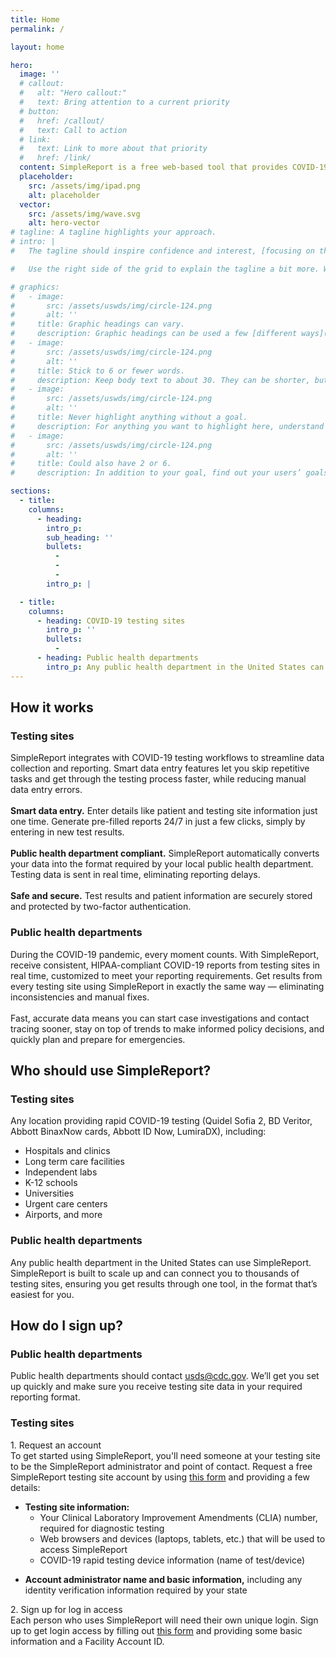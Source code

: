 ```yaml
---
title: Home
permalink: /

layout: home

hero:
  image: ''
  # callout:
  #   alt: "Hero callout:"
  #   text: Bring attention to a current priority
  # button:
  #   href: /callout/
  #   text: Call to action
  # link:
  #   text: Link to more about that priority
  #   href: /link/
  content: SimpleReport is a free web-based tool that provides COVID-19 testing sites an easy way to record results for rapid point-of-care tests and quickly report data to public health departments. SimpleReport is HIPAA-compliant and backed by the Centers for Disease Control (CDC).
  placeholder:
    src: /assets/img/ipad.png
    alt: placeholder
  vector:
    src: /assets/img/wave.svg
    alt: hero-vector
# tagline: A tagline highlights your approach.
# intro: |
#   The tagline should inspire confidence and interest, [focusing on the value](javascript:void(0);) that your overall approach offers to your audience. Use a heading typeface and keep your tagline to just a few words, and don’t confuse or mystify.

#   Use the right side of the grid to explain the tagline a bit more. What are your goals? How do you do your work? Write in the present tense, and stay brief here. People who are interested can find details on internal pages.

# graphics:
#   - image:
#       src: /assets/uswds/img/circle-124.png
#       alt: ''
#     title: Graphic headings can vary.
#     description: Graphic headings can be used a few [different ways](javascript:void(0);), depending on what your landing page is for. Highlight your values, specific program areas, or results.
#   - image:
#       src: /assets/uswds/img/circle-124.png
#       alt: ''
#     title: Stick to 6 or fewer words.
#     description: Keep body text to about 30. They can be shorter, but try to be somewhat balanced across all four. It creates a clean appearance with good spacing.
#   - image:
#       src: /assets/uswds/img/circle-124.png
#       alt: ''
#     title: Never highlight anything without a goal.
#     description: For anything you want to highlight here, understand what your users know now, and what activity or impression you want from them after they see it.
#   - image:
#       src: /assets/uswds/img/circle-124.png
#       alt: ''
#     title: Could also have 2 or 6.
#     description: In addition to your goal, find out your users’ goals. [What do they want to know](https://18f.gsa.gov/) or do that supports your mission? Use these headings to show those.

sections:
  - title:
    columns:
      - heading:
        intro_p:
        sub_heading: ''
        bullets:
          -
          -
          -
        intro_p: |

  - title:
    columns:
      - heading: COVID-19 testing sites
        intro_p: ''
        bullets:
          -
      - heading: Public health departments
        intro_p: Any public health department in the United States can use SimpleReport. SimpleReport is built to scale up and can connect you to thousands of testing sites, ensuring you get results through one tool, in the format that’s easiest for you.
---
```


<section class="usa-section-list usa-section">
  <div class="grid-container">
    <div class="grid-row section-title">
      <div class="section-title-line"></div>
      <h2>How it works</h2>
    </div>
    <div class="grid-row grid-gap grid-gap-small-btm section-columns">
      <div class="grid-col">
        <h3>Testing sites</h3>
        <div class="usa-prose">
          SimpleReport integrates with COVID-19 testing workflows to streamline data collection and reporting. Smart data entry features let you skip repetitive tasks and get through the testing process faster, while reducing manual data
          entry errors.
        </div>
      </div>
    </div>
    <div class="grid-row grid-gap">
      <div class="tablet:grid-col-4 usa-bullets">
        <img class="centered-image" src="{{ '/assets/img/smart-data.svg' | relative_url }}" alt=""><br><br>
        <strong>Smart data entry.</strong> Enter details like patient and testing site information just one time. Generate pre-filled reports 24/7 in just a few clicks, simply by entering in new test results.
      </div>
      <div class="tablet:grid-col-4 usa-bullets">
        <img class="centered-image" src="{{ '/assets/img/compliant.svg' | relative_url }}" alt=""><br><br>
        <strong>Public health department compliant.</strong> SimpleReport automatically converts your data into the format required by your local public health department. Testing data is sent in real time, eliminating reporting delays.
      </div>
      <div class="tablet:grid-col-4 usa-bullets">
        <img class="centered-image" src="{{ '/assets/img/secure.svg' | relative_url }}" alt=""><br><br>
        <strong>Safe and secure.</strong> Test results and patient information are securely stored and protected by two-factor authentication.
      </div>
    </div>
    <div class="grid-row grid-gap grid-gap-small-btm section-columns">
      <div class="grid-col">
        <h3>Public health departments</h3>
        <div class="usa-prose">
          During the COVID-19 pandemic, every moment counts. With SimpleReport, receive consistent, HIPAA-compliant COVID-19 reports from testing sites in real time, customized to meet your reporting requirements. Get results from every
          testing site using SimpleReport in exactly the same way — eliminating inconsistencies and manual fixes.<br />
          <br />
          <div class="usa-bullets">
            Fast, accurate data means you can start case investigations and contact tracing sooner, stay on top of trends to make informed policy decisions, and quickly plan and prepare for emergencies.
          </div>
        </div>
      </div>
    </div>
  </div>
</section>

<section class="usa-section-list usa-section blue-section">
  <div class="grid-container">
    <div class="grid-row section-title">
      <div class="section-title-line"></div>
      <h2>Who should use SimpleReport?</h2>
    </div>
    <div class="grid-row grid-gap grid-gap-small-btm section-columns">
      <div class="tablet:grid-col">
        <h3>Testing sites</h3>
        <div class="usa-prose">
          Any location providing rapid COVID-19 testing (Quidel Sofia 2, BD Veritor, Abbott BinaxNow cards, Abbott ID Now, LumiraDX), including:
        </div>
        <ul class="usa-list">
          <li>Hospitals and clinics</li>
          <li>Long term care facilities</li>
          <li>Independent labs</li>
          <li>K-12 schools</li>
          <li>Universities</li>
          <li>Urgent care centers</li>
          <li>Airports, and more</li>
        </ul>
      </div>
      <div class="tablet:grid-col">
        <h3>Public health departments</h3>
        <div class="usa-prose">
          Any public health department in the United States can use SimpleReport. SimpleReport is built to scale up and can connect you to thousands of testing sites, ensuring you get results through one tool, in the format that’s easiest for you.
        </div>
      </div>
    </div>
  </div>
</section>

<section class="usa-section-list usa-section">
  <div class="grid-container">
    <div class="grid-row section-title">
      <div class="section-title-line"></div>
      <h2>How do I sign up?</h2>
    </div>
    <div class="grid-row grid-gap grid-gap-small-btm section-columns">
      <div class="grid-col-12">
        <h3>Public health departments</h3>
        <div class="prose-f4">
          Public health departments should contact <a href="mailto:usds@cdc.gov">usds@cdc.gov</a>. We’ll get you set up quickly and make sure you receive testing site data in your required reporting format.
        </div>
      </div>
      <div class="grid-col-12 divider-line"></div>
    </div>
    <div class="grid-row grid-gap section-columns">
      <div class="grid-col-12">
        <h3>Testing sites</h3>
        <div class="number-header">
          1. Request an account
        </div>
        <div class="prose-f4">
          To get started using SimpleReport, you'll need someone at your testing site to be the SimpleReport administrator and point of contact. Request a free SimpleReport testing site account by using <a href="https://docs.google.com/forms/d/e/1FAIpQLSepG6FCNhTm-nrIm9h4XKZCQoJRrItjOpMqyymEyj6tYk9V-g/viewform">this form</a> and providing a few details:
        </div>
      </div>
      <div class="tablet:grid-col-6">
        <ul class="usa-list">
          <li>
            <strong>Testing site information:</strong>
            <ul class="usa-list">
              <li>Your Clinical Laboratory Improvement Amendments (CLIA) number, required for diagnostic testing</li>
              <li>Web browsers and devices (laptops, tablets, etc.) that will be used to access SimpleReport</li>
              <li>COVID-19 rapid testing device information (name of test/device)</li>
            </ul>
          </li>
        </ul>
      </div>
      <div class="tablet:grid-col-6">
        <ul class="usa-list">
          <li><strong>Account administrator name and basic information,</strong> including any identity verification information required by your state </li>
        </ul>
      </div>
      <div class="grid-col-12">
        <div class="number-header">
          2. Sign up for log in access
        </div>
        <div class="prose-f4">
          Each person who uses SimpleReport will need their own unique login. Sign up to get login access by filling out <a href="https://docs.google.com/forms/d/e/1FAIpQLSfZ4JT46ZDpHa8tiifAOGuwxgVRG_P6qgnvQBiQKnL5J1izkw/viewform">this form</a> and providing some basic information and a Facility Account ID.
        </div>
      </div>
    </div>

  </div>
</section>
